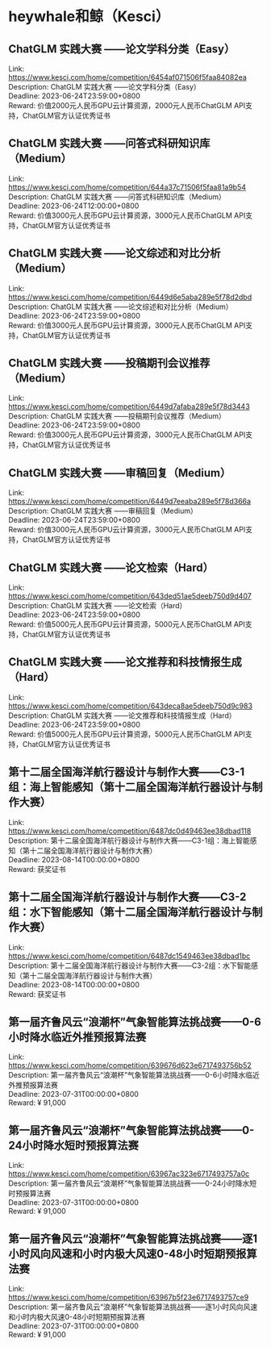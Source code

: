 # heywhale和鲸（Kesci）



## ChatGLM 实践大赛 ——论文学科分类（Easy）

Link: https://www.kesci.com/home/competition/6454af071506f5faa84082ea  
Description: ChatGLM 实践大赛 ——论文学科分类（Easy）  
Deadline: 2023-06-24T23:59:00+0800  
Reward: 价值2000元人民币GPU云计算资源，2000元人民币ChatGLM API支持，ChatGLM官方认证优秀证书  


## ChatGLM 实践大赛 ——问答式科研知识库（Medium）

Link: https://www.kesci.com/home/competition/644a37c71506f5faa81a9b54  
Description: ChatGLM 实践大赛 ——问答式科研知识库（Medium）  
Deadline: 2023-06-24T12:00:00+0800  
Reward: 价值3000元人民币GPU云计算资源，3000元人民币ChatGLM API支持，ChatGLM官方认证优秀证书  


## ChatGLM 实践大赛 ——论文综述和对比分析（Medium）

Link: https://www.kesci.com/home/competition/6449d6e5aba289e5f78d2dbd  
Description: ChatGLM 实践大赛 ——论文综述和对比分析（Medium）  
Deadline: 2023-06-24T23:59:00+0800  
Reward: 价值3000元人民币GPU云计算资源，3000元人民币ChatGLM API支持，ChatGLM官方认证优秀证书  


## ChatGLM 实践大赛 ——投稿期刊会议推荐（Medium）

Link: https://www.kesci.com/home/competition/6449d7afaba289e5f78d3443  
Description: ChatGLM 实践大赛 ——投稿期刊会议推荐（Medium）  
Deadline: 2023-06-24T23:59:00+0800  
Reward: 价值3000元人民币GPU云计算资源，3000元人民币ChatGLM API支持，ChatGLM官方认证优秀证书  


## ChatGLM 实践大赛 ——审稿回复（Medium）

Link: https://www.kesci.com/home/competition/6449d7eeaba289e5f78d366a  
Description: ChatGLM 实践大赛 ——审稿回复（Medium）  
Deadline: 2023-06-24T23:59:00+0800  
Reward: 价值3000元人民币GPU云计算资源，3000元人民币ChatGLM API支持，ChatGLM官方认证优秀证书  


## ChatGLM 实践大赛 ——论文检索（Hard）

Link: https://www.kesci.com/home/competition/643ded51ae5deeb750d9d407  
Description: ChatGLM 实践大赛 ——论文检索（Hard）  
Deadline: 2023-06-24T23:59:00+0800  
Reward: 价值5000元人民币GPU云计算资源，5000元人民币ChatGLM API支持，ChatGLM官方认证优秀证书  


## ChatGLM 实践大赛 ——论文推荐和科技情报生成（Hard）

Link: https://www.kesci.com/home/competition/643deca8ae5deeb750d9c983  
Description: ChatGLM 实践大赛 ——论文推荐和科技情报生成（Hard）  
Deadline: 2023-06-24T23:59:00+0800  
Reward: 价值5000元人民币GPU云计算资源，5000元人民币ChatGLM API支持，ChatGLM官方认证优秀证书  


## 第十二届全国海洋航行器设计与制作大赛——C3-1组：海上智能感知（第十二届全国海洋航行器设计与制作大赛）

Link: https://www.kesci.com/home/competition/6487dc0d49463ee38dbad118  
Description: 第十二届全国海洋航行器设计与制作大赛——C3-1组：海上智能感知（第十二届全国海洋航行器设计与制作大赛）  
Deadline: 2023-08-14T00:00:00+0800  
Reward: 获奖证书  


## 第十二届全国海洋航行器设计与制作大赛——C3-2组：水下智能感知（第十二届全国海洋航行器设计与制作大赛）

Link: https://www.kesci.com/home/competition/6487dc1549463ee38dbad1bc  
Description: 第十二届全国海洋航行器设计与制作大赛——C3-2组：水下智能感知（第十二届全国海洋航行器设计与制作大赛）  
Deadline: 2023-08-14T00:00:00+0800  
Reward: 获奖证书  


## 第一届齐鲁风云“浪潮杯”气象智能算法挑战赛——0-6小时降水临近外推预报算法赛

Link: https://www.kesci.com/home/competition/639676d623e6717493756b52  
Description: 第一届齐鲁风云“浪潮杯”气象智能算法挑战赛——0-6小时降水临近外推预报算法赛  
Deadline: 2023-07-31T00:00:00+0800  
Reward: ¥ 91,000  


## 第一届齐鲁风云“浪潮杯”气象智能算法挑战赛——0-24小时降水短时预报算法赛

Link: https://www.kesci.com/home/competition/63967ac323e6717493757a0c  
Description: 第一届齐鲁风云“浪潮杯”气象智能算法挑战赛——0-24小时降水短时预报算法赛  
Deadline: 2023-07-31T00:00:00+0800  
Reward: ¥ 91,000  


## 第一届齐鲁风云“浪潮杯”气象智能算法挑战赛——逐1小时风向风速和小时内极大风速0-48小时短期预报算法赛

Link: https://www.kesci.com/home/competition/63967b5f23e6717493757ce9  
Description: 第一届齐鲁风云“浪潮杯”气象智能算法挑战赛——逐1小时风向风速和小时内极大风速0-48小时短期预报算法赛  
Deadline: 2023-07-31T00:00:00+0800  
Reward: ¥ 91,000  

